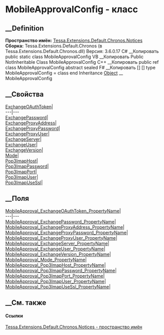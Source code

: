 # MobileApprovalConfig - класс
##  __Definition
 **Пространство имён:**
[Tessa.Extensions.Default.Chronos.Notices](N_Tessa_Extensions_Default_Chronos_Notices.htm)  
 **Сборка:** Tessa.Extensions.Default.Chronos (в
Tessa.Extensions.Default.Chronos.dll) Версия: 3.6.0.17
C# __Копировать
     public static class MobileApprovalConfig
VB __Копировать
     Public NotInheritable Class MobileApprovalConfig
C++ __Копировать
     public ref class MobileApprovalConfig abstract sealed
F# __Копировать
     [<AbstractClassAttribute>]
    [<SealedAttribute>]
    type MobileApprovalConfig = class end
Inheritance
    [Object](https://learn.microsoft.com/dotnet/api/system.object) __ MobileApprovalConfig
##  __Свойства
[ExchangeOAuthToken](P_Tessa_Extensions_Default_Chronos_Notices_MobileApprovalConfig_ExchangeOAuthToken.htm)|  
---|---  
[ExchangePassword](P_Tessa_Extensions_Default_Chronos_Notices_MobileApprovalConfig_ExchangePassword.htm)|  
[ExchangeProxyAddress](P_Tessa_Extensions_Default_Chronos_Notices_MobileApprovalConfig_ExchangeProxyAddress.htm)|  
[ExchangeProxyPassword](P_Tessa_Extensions_Default_Chronos_Notices_MobileApprovalConfig_ExchangeProxyPassword.htm)|  
[ExchangeProxyUser](P_Tessa_Extensions_Default_Chronos_Notices_MobileApprovalConfig_ExchangeProxyUser.htm)|  
[ExchangeServer](P_Tessa_Extensions_Default_Chronos_Notices_MobileApprovalConfig_ExchangeServer.htm)|  
[ExchangeUser](P_Tessa_Extensions_Default_Chronos_Notices_MobileApprovalConfig_ExchangeUser.htm)|  
[ExchangeVersion](P_Tessa_Extensions_Default_Chronos_Notices_MobileApprovalConfig_ExchangeVersion.htm)|  
[Mode](P_Tessa_Extensions_Default_Chronos_Notices_MobileApprovalConfig_Mode.htm)|  
[Pop3ImapHost](P_Tessa_Extensions_Default_Chronos_Notices_MobileApprovalConfig_Pop3ImapHost.htm)|  
[Pop3ImapPassword](P_Tessa_Extensions_Default_Chronos_Notices_MobileApprovalConfig_Pop3ImapPassword.htm)|  
[Pop3ImapPort](P_Tessa_Extensions_Default_Chronos_Notices_MobileApprovalConfig_Pop3ImapPort.htm)|  
[Pop3ImapUser](P_Tessa_Extensions_Default_Chronos_Notices_MobileApprovalConfig_Pop3ImapUser.htm)|  
[Pop3ImapUseSsl](P_Tessa_Extensions_Default_Chronos_Notices_MobileApprovalConfig_Pop3ImapUseSsl.htm)|  
## __Поля
[MobileApproval_ExchangeOAuthToken_PropertyName](F_Tessa_Extensions_Default_Chronos_Notices_MobileApprovalConfig_MobileApproval_ExchangeOAuthToken_PropertyName.htm)|  
---|---  
[MobileApproval_ExchangePassword_PropertyName](F_Tessa_Extensions_Default_Chronos_Notices_MobileApprovalConfig_MobileApproval_ExchangePassword_PropertyName.htm)|  
[MobileApproval_ExchangeProxyAddress_PropertyName](F_Tessa_Extensions_Default_Chronos_Notices_MobileApprovalConfig_MobileApproval_ExchangeProxyAddress_PropertyName.htm)|  
[MobileApproval_ExchangeProxyPassword_PropertyName](F_Tessa_Extensions_Default_Chronos_Notices_MobileApprovalConfig_MobileApproval_ExchangeProxyPassword_PropertyName.htm)|  
[MobileApproval_ExchangeProxyUser_PropertyName](F_Tessa_Extensions_Default_Chronos_Notices_MobileApprovalConfig_MobileApproval_ExchangeProxyUser_PropertyName.htm)|  
[MobileApproval_ExchangeServer_PropertyName](F_Tessa_Extensions_Default_Chronos_Notices_MobileApprovalConfig_MobileApproval_ExchangeServer_PropertyName.htm)|  
[MobileApproval_ExchangeUser_PropertyName](F_Tessa_Extensions_Default_Chronos_Notices_MobileApprovalConfig_MobileApproval_ExchangeUser_PropertyName.htm)|  
[MobileApproval_ExchangeVersion_PropertyName](F_Tessa_Extensions_Default_Chronos_Notices_MobileApprovalConfig_MobileApproval_ExchangeVersion_PropertyName.htm)|  
[MobileApproval_Mode_PropertyName](F_Tessa_Extensions_Default_Chronos_Notices_MobileApprovalConfig_MobileApproval_Mode_PropertyName.htm)|  
[MobileApproval_Pop3ImapHost_PropertyName](F_Tessa_Extensions_Default_Chronos_Notices_MobileApprovalConfig_MobileApproval_Pop3ImapHost_PropertyName.htm)|  
[MobileApproval_Pop3ImapPassword_PropertyName](F_Tessa_Extensions_Default_Chronos_Notices_MobileApprovalConfig_MobileApproval_Pop3ImapPassword_PropertyName.htm)|  
[MobileApproval_Pop3ImapPort_PropertyName](F_Tessa_Extensions_Default_Chronos_Notices_MobileApprovalConfig_MobileApproval_Pop3ImapPort_PropertyName.htm)|  
[MobileApproval_Pop3ImapUser_PropertyName](F_Tessa_Extensions_Default_Chronos_Notices_MobileApprovalConfig_MobileApproval_Pop3ImapUser_PropertyName.htm)|  
[MobileApproval_Pop3ImapUseSsl_PropertyName](F_Tessa_Extensions_Default_Chronos_Notices_MobileApprovalConfig_MobileApproval_Pop3ImapUseSsl_PropertyName.htm)|  
## __См. также
#### Ссылки
[Tessa.Extensions.Default.Chronos.Notices - пространство
имён](N_Tessa_Extensions_Default_Chronos_Notices.htm)

